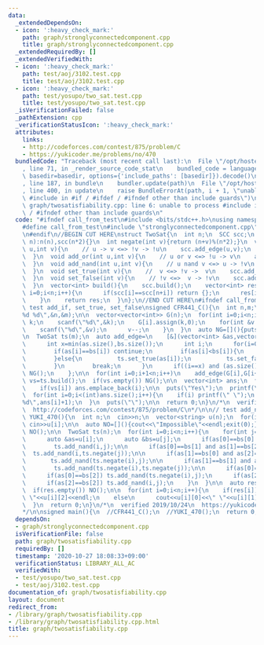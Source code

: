 ```yaml
---
data:
  _extendedDependsOn:
  - icon: ':heavy_check_mark:'
    path: graph/stronglyconnectedcomponent.cpp
    title: graph/stronglyconnectedcomponent.cpp
  _extendedRequiredBy: []
  _extendedVerifiedWith:
  - icon: ':heavy_check_mark:'
    path: test/aoj/3102.test.cpp
    title: test/aoj/3102.test.cpp
  - icon: ':heavy_check_mark:'
    path: test/yosupo/two_sat.test.cpp
    title: test/yosupo/two_sat.test.cpp
  _isVerificationFailed: false
  _pathExtension: cpp
  _verificationStatusIcon: ':heavy_check_mark:'
  attributes:
    links:
    - http://codeforces.com/contest/875/problem/C
    - https://yukicoder.me/problems/no/470
  bundledCode: "Traceback (most recent call last):\n  File \"/opt/hostedtoolcache/Python/3.9.2/x64/lib/python3.9/site-packages/onlinejudge_verify/documentation/build.py\"\
    , line 71, in _render_source_code_stat\n    bundled_code = language.bundle(stat.path,\
    \ basedir=basedir, options={'include_paths': [basedir]}).decode()\n  File \"/opt/hostedtoolcache/Python/3.9.2/x64/lib/python3.9/site-packages/onlinejudge_verify/languages/cplusplus.py\"\
    , line 187, in bundle\n    bundler.update(path)\n  File \"/opt/hostedtoolcache/Python/3.9.2/x64/lib/python3.9/site-packages/onlinejudge_verify/languages/cplusplus_bundle.py\"\
    , line 400, in update\n    raise BundleErrorAt(path, i + 1, \"unable to process\
    \ #include in #if / #ifdef / #ifndef other than include guards\")\nonlinejudge_verify.languages.cplusplus_bundle.BundleErrorAt:\
    \ graph/twosatisfiability.cpp: line 6: unable to process #include in #if / #ifdef\
    \ / #ifndef other than include guards\n"
  code: "#ifndef call_from_test\n#include <bits/stdc++.h>\nusing namespace std;\n\n\
    #define call_from_test\n#include \"stronglyconnectedcomponent.cpp\"\n#undef call_from_test\n\
    \n#endif\n//BEGIN CUT HERE\nstruct TwoSat{\n  int n;\n  SCC scc;\n  TwoSat(int\
    \ n):n(n),scc(n*2){}\n  int negate(int v){return (n+v)%(n*2);}\n  void add_if(int\
    \ u,int v){\n    // u -> v <=> !v -> !u\n    scc.add_edge(u,v);\n    scc.add_edge(negate(v),negate(u));\n\
    \  }\n  void add_or(int u,int v){\n    // u or v <=> !u -> v\n    add_if(negate(u),v);\n\
    \  }\n  void add_nand(int u,int v){\n    // u nand v <=> u -> !v\n    add_if(u,negate(v));\n\
    \  }\n  void set_true(int v){\n    //  v <=> !v ->  v\n    scc.add_edge(negate(v),v);\n\
    \  }\n  void set_false(int v){\n    // !v <=>  v -> !v\n    scc.add_edge(v,negate(v));\n\
    \  }\n  vector<int> build(){\n    scc.build();\n    vector<int> res(n);\n    for(int\
    \ i=0;i<n;i++){\n      if(scc[i]==scc[n+i]) return {};\n      res[i]=scc[i]>scc[n+i];\n\
    \    }\n    return res;\n  }\n};\n//END CUT HERE\n#ifndef call_from_test\n\n//\
    \ test add_if, set_true, set_false\nsigned CFR441_C(){\n  int n,m;\n  scanf(\"\
    %d %d\",&n,&m);\n\n  vector<vector<int>> G(n);\n  for(int i=0;i<n;i++){\n    int\
    \ k;\n    scanf(\"%d\",&k);\n    G[i].assign(k,0);\n    for(int &v:G[i]){\n  \
    \    scanf(\"%d\",&v);\n      v--;\n    }\n  }\n  auto NG=[](){puts(\"No\");exit(0);};\n\
    \n  TwoSat ts(m);\n  auto add_edge=\n    [&](vector<int> &as,vector<int> &bs){\n\
    \      int x=min(as.size(),bs.size());\n      int i;\n      for(i=0;i<x;i++){\n\
    \        if(as[i]==bs[i]) continue;\n        if(as[i]<bs[i]){\n          ts.add_if(bs[i],as[i]);\n\
    \        }else{\n          ts.set_true(as[i]);\n          ts.set_false(bs[i]);\n\
    \        }\n        break;\n      }\n      if((i==x) and (as.size()>bs.size()))\
    \ NG();\n    };\n\n  for(int i=0;i+1<n;i++)\n    add_edge(G[i],G[i+1]);\n\n  auto\
    \ vs=ts.build();\n  if(vs.empty()) NG();\n\n  vector<int> ans;\n  for(int i=0;i<m;i++)\n\
    \    if(vs[i]) ans.emplace_back(i);\n\n  puts(\"Yes\");\n  printf(\"%d\\n\",(int)ans.size());\n\
    \  for(int i=0;i<(int)ans.size();i++){\n    if(i) printf(\" \");\n    printf(\"\
    %d\",ans[i]+1);\n  }\n  puts(\"\");\n\n  return 0;\n}\n/*\n  verified 2019/06/20\n\
    \  http://codeforces.com/contest/875/problem/C\n*/\n\n// test add_nand\nsigned\
    \ YUKI_470(){\n  int n;\n  cin>>n;\n  vector<string> u(n);\n  for(int i=0;i<n;i++)\
    \ cin>>u[i];\n\n  auto NO=[](){cout<<\"Impossible\"<<endl;exit(0);};\n\n  if(n>=100)\
    \ NO();\n\n  TwoSat ts(n);\n  for(int i=0;i<n;i++){\n    for(int j=0;j<i;j++){\n\
    \      auto &as=u[i];\n      auto &bs=u[j];\n      if(as[0]==bs[0] and as[1]==bs[1])\n\
    \        ts.add_nand(i,j);\n\n      if(as[0]==bs[1] and as[1]==bs[2])\n      \
    \  ts.add_nand(i,ts.negate(j));\n\n      if(as[1]==bs[0] and as[2]==bs[1])\n \
    \       ts.add_nand(ts.negate(i),j);\n\n      if(as[1]==bs[1] and as[2]==bs[2])\n\
    \        ts.add_nand(ts.negate(i),ts.negate(j));\n\n      if(as[0]==bs[0]) ts.add_nand(ts.negate(i),ts.negate(j));\n\
    \      if(as[0]==bs[2]) ts.add_nand(ts.negate(i),j);\n      if(as[2]==bs[0]) ts.add_nand(i,ts.negate(j));\n\
    \      if(as[2]==bs[2]) ts.add_nand(i,j);\n    }\n  }\n\n  auto res=ts.build();\n\
    \  if(res.empty()) NO();\n\n  for(int i=0;i<n;i++){\n    if(res[i])\n      cout<<u[i][0]<<u[i][1]<<\"\
    \ \"<<u[i][2]<<endl;\n    else\n      cout<<u[i][0]<<\" \"<<u[i][1]<<u[i][2]<<endl;\n\
    \  }\n  return 0;\n}\n/*\n  verified 2019/10/24\n  https://yukicoder.me/problems/no/470\n\
    */\n\nsigned main(){\n  //CFR441_C();\n  //YUKI_470();\n  return 0;\n}\n#endif\n"
  dependsOn:
  - graph/stronglyconnectedcomponent.cpp
  isVerificationFile: false
  path: graph/twosatisfiability.cpp
  requiredBy: []
  timestamp: '2020-10-27 18:08:33+09:00'
  verificationStatus: LIBRARY_ALL_AC
  verifiedWith:
  - test/yosupo/two_sat.test.cpp
  - test/aoj/3102.test.cpp
documentation_of: graph/twosatisfiability.cpp
layout: document
redirect_from:
- /library/graph/twosatisfiability.cpp
- /library/graph/twosatisfiability.cpp.html
title: graph/twosatisfiability.cpp
---
```


